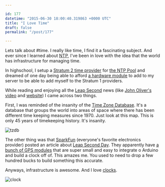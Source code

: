 ```yaml
---

id: 177
datetime: "2015-06-30 18:00:40.319863 +0000 UTC"
title: "I Love Time"
draft: false
permalink: "/post/177"

---
```


Lets talk about #time. I really like time, I find it a fascinating subject. And ever since I learned about [NTP](https://en.wikipedia.org/wiki/Network_Time_Protocol), I've been in love with the idea that the world has infrastructure for managing time.

In highschool, I setup a [Stratum 2 time provider](http://www.ntp.org/ntpfaq/NTP-s-algo.htm#Q-ALGO-BASIC-STRATUM) for [the NTP Pool](http://www.pool.ntp.org/en/) and dreamed of one day being able to afford [a hardware module](http://www.ntp.org/ntpfaq/NTP-s-algo.htm#Q-REFCLK) to add to my server to be able to add myself to the Stratum 1 providers.

While reading and enjoying all the [Leap Second](https://en.wikipedia.org/wiki/Leap_second)
 news (like [John Oliver's video](https://www.youtube.com/watch?v=U2WlQZf9zSg&feature=youtu.be) and [website](http://spendyourleapsecondhere.com/)) I came across two things.

First, I was reminded of the insanity of the [Time Zone Database](https://en.wikipedia.org/wiki/Tz_database). It's a database that groups the world into areas of space where there has been different time keeping measures since 1970. Just look at this map. This is only 45 years of timekeeping history. It's insanity.

![tzdb](https://upload.wikimedia.org/wikipedia/commons/thumb/8/88/Tz_world_mp-color.svg/1000px-Tz_world_mp-color.svg.png)

The other thing was that [SparkFun](https://www.sparkfun.com/) (everyone's favorite electronics provider) posted an article about [Leap Second Day](https://www.sparkfun.com/news/1866). They apparently have [a bunch of GPS modules](https://www.sparkfun.com/pages/GPS_Guide) that are super small and easy to integrate o Arduino and build a clock off of. This amazes me. You used to need to drop a few hundred bucks to build something this accurate.

Anyways, infrastructure is awesome. And I love [clocks](https://www.youtube.com/watch?v=A_mA72r3ZiQ). 

![clock](https://33.media.tumblr.com/264ac2827d777b58a475d78763cd6d09/tumblr_njku0pXVrD1u9hax9o1_500.gif)
